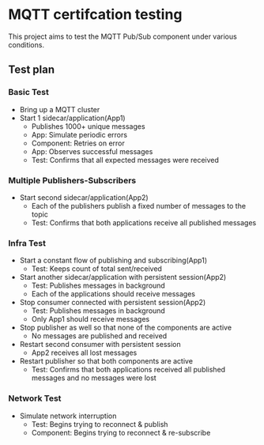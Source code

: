 # MQTT certifcation testing

This project aims to test the MQTT Pub/Sub component under various conditions.

## Test plan

### Basic Test

* Bring up a MQTT cluster
* Start 1 sidecar/application(App1)
    * Publishes 1000+ unique messages 
    * App: Simulate periodic errors
    * Component: Retries on error
    * App: Observes successful messages
    * Test: Confirms that all expected messages were received

### Multiple Publishers-Subscribers

* Start second sidecar/application(App2)
    * Each of the publishers publish a fixed number of messages to the topic
    * Test: Confirms that both applications receive all published messages

### Infra Test

* Start a constant flow of publishing and subscribing(App1)
    * Test: Keeps count of total sent/received
* Start another sidecar/application with persistent session(App2)
    * Test: Publishes messages in background
    * Each of the applications should receive messages
* Stop consumer connected with persistent session(App2)
    * Test: Publishes messages in background
    * Only App1 should receive messages
* Stop publisher as well so that none of the components are active
    * No messages are published and received
* Restart second consumer with persistent session
    * App2 receives all lost messages
* Restart publisher so that both components are active
    * Test: Confirms that both applications received all published messages and no messages were lost

### Network Test
* Simulate network interruption
    * Test: Begins trying to reconnect & publish
    * Component: Begins trying to reconnect & re-subscribe